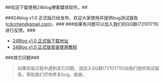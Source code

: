 ##欢迎下载使用24blog博客媒体软件。##

###24blog v1.0 正式版已经发布，欢迎大家使用并提供bug测试报告(cdcchen@gmail.com)。###
###如果有问题可以加入我们的QQ群(72101715)进行反馈。###

- [24Blog v1.0 正式版下载地址](https://github.com/downloads/cdcchen/24beta/24blog-v1.0-vhost-release.zip")
 - [24Blog v1.0 正式版安装使用教程](https://github.com/cdcchen/24beta/wiki")
</ul>

###其它问题###
> 如果安装过程中遇到其它问题，请加入QQ群(72101715)向我们提供测试报告，帮助我们尽快修复bug，谢谢。

